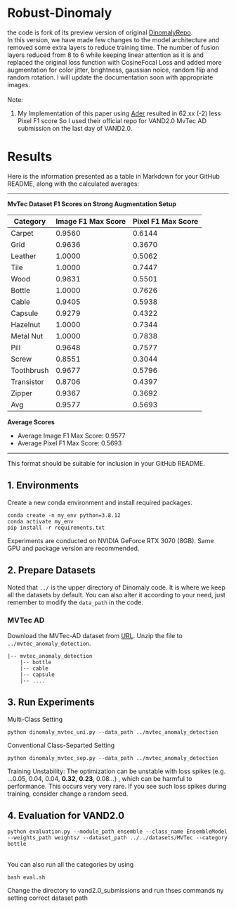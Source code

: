 # Robust-Dinomaly 

the code is fork of its preview version of original [DinomalyRepo](https://github.com/guojiajeremy/Dinomaly). 
 <br>
In this version, we have made few changes to the model architecture  and removed some extra layers to reduce training time. The number of fusion layers reduced from 8 to 6 while keeping linear attention as it is and replaced the original loss function with CosineFocal Loss and added more augmentation for color jitter, brightness, gaussian noice, random flip and random rotation. I will update the documentation soon with appropriate images.
<br>
<br>
Note: 
1. My Implementation of this paper using  [Ader](https://github.com/zhangzjn/ader) resulted in 62.xx (-2) less Pixel F1 score So I used their official repo for VAND2.0 MvTec AD submission on the last day of VAND2.0.

# Results

Here is the information presented as a table in Markdown for your GitHub README, along with the calculated averages:

---

**MvTec Dataset F1 Scores on Strong Augmentation Setup**

| Category     | Image F1 Max Score | Pixel F1 Max Score |
|--------------|---------------------|--------------------|
| Carpet       | 0.9560              | 0.6144             |
| Grid         | 0.9636              | 0.3670             |
| Leather      | 1.0000              | 0.5062             |
| Tile         | 1.0000              | 0.7447             |
| Wood         | 0.9831              | 0.5501             |
| Bottle       | 1.0000              | 0.7626             |
| Cable        | 0.9405              | 0.5938             |
| Capsule      | 0.9279              | 0.4322             |
| Hazelnut     | 1.0000              | 0.7344             |
| Metal Nut    | 1.0000              | 0.7838             |
| Pill         | 0.9648              | 0.7577             |
| Screw        | 0.8551              | 0.3044             |
| Toothbrush   | 0.9677              | 0.5796             |
| Transistor   | 0.8706              | 0.4397             |
| Zipper       | 0.9367              | 0.3692             |
| Avg          | 0.9577              | 0.5693            |

**Average Scores**

- Average Image F1 Max Score: 0.9577
- Average Pixel F1 Max Score: 0.5693

---

This format should be suitable for inclusion in your GitHub README.


## 1. Environments

Create a new conda environment and install required packages.

```
conda create -n my_env python=3.8.12
conda activate my_env
pip install -r requirements.txt
```
Experiments are conducted on NVIDIA GeForce RTX 3070 (8GB). Same GPU and package version are recommended. 

## 2. Prepare Datasets
Noted that `../` is the upper directory of Dinomaly code. It is where we keep all the datasets by default.
You can also alter it according to your need, just remember to modify the `data_path` in the code. 

### MVTec AD

Download the MVTec-AD dataset from [URL](https://www.mvtec.com/company/research/datasets/mvtec-ad).
Unzip the file to `../mvtec_anomaly_detection`.
```
|-- mvtec_anomaly_detection
    |-- bottle
    |-- cable
    |-- capsule
    |-- ....
```


## 3. Run Experiments
Multi-Class Setting
```
python dinomaly_mvtec_uni.py --data_path ../mvtec_anomaly_detection
```


Conventional Class-Separted Setting
```
python dinomaly_mvtec_sep.py --data_path ../mvtec_anomaly_detection
```


Training Unstability: The optimization can be unstable with loss spikes (e.g. ...0.05, 0.04, 0.04, **0.32**, **0.23**, 0.08...)
, which can be harmful to performance. This occurs very very rare. If you see such loss spikes during training, consider change a random seed.

## 4. Evaluation for VAND2.0
```
python evaluation.py --module_path ensemble --class_name EnsembleModel --weights_path weights/ --dataset_path ../../datasets/MVTec --category bottle
```
<br>
You can also run all the categories by using

```
bash eval.sh
```
Change the directory to vand2.0_submissions and run thses commands ny setting correct dataset path 
